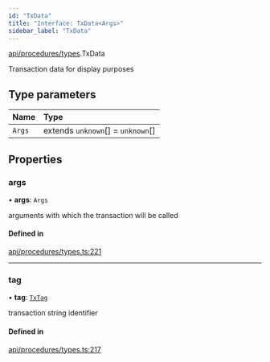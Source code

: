 ```yaml
---
id: "TxData"
title: "Interface: TxData<Args>"
sidebar_label: "TxData"
---
```


[api/procedures/types](../../../../../modules/API/Procedures/Types/Types.md).TxData

Transaction data for display purposes

## Type parameters

| Name | Type |
| :------ | :------ |
| `Args` | extends `unknown`[] = `unknown`[] |

## Properties

### args

• **args**: `Args`

arguments with which the transaction will be called

#### Defined in

[api/procedures/types.ts:221](https://github.com/PolymeshAssociation/polymesh-sdk/blob/fe2e6dd1d/src/api/procedures/types.ts#L221)

___

### tag

• **tag**: [`TxTag`](../../../../../modules/Generated/Types/Types.md#txtag)

transaction string identifier

#### Defined in

[api/procedures/types.ts:217](https://github.com/PolymeshAssociation/polymesh-sdk/blob/fe2e6dd1d/src/api/procedures/types.ts#L217)
